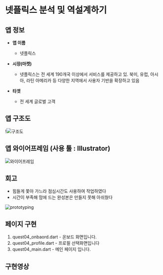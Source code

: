 # 넷플릭스 분석 및 역설계하기       

## 앱 정보

- **앱 이름** 

  - 넷플릭스   

- **시장(마켓)**  

  - 넷플릭스는 전 세계 190개국 이상에서 서비스를 제공하고 있. 북미, 유럽, 아시아, 라틴 아메리카 등 다양한 지역에서 사용자 기반을 확장하고 있음 

- **타겟**  

  - 전 세계 글로벌 고객          



## 앱 구조도

!![구조도](https://github.com/user-attachments/assets/4dbc7472-73ba-4bae-b9ea-55cea3147e42)




## 앱 와이어프레임 (사용 툴 : Illustrator)

![와이어프레임](https://github.com/user-attachments/assets/c779ebbc-e4ba-4a09-86b9-95afba0f4f8f)






## 회고
 - 힘들게 쫓아 가느라 점심시간도 사용하여 작업하였다
 - 시간이 부족해 맘에 드는 완성본은 만들지 못해 아쉬웠다

![prototyping](https://github.com/user-attachments/assets/daf82227-b6a6-4517-92fe-9e957c6704b8)




## 페이지 구현
1. quest04_onbaord.dart - 온보드 화면입니다.
2. quest04_profile.dart - 프로필 선택화면입니다
3. quest04_main.dart - 메인 페이지 입니다.



## 구현영상 
